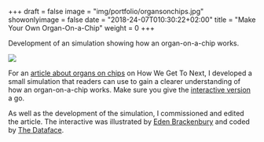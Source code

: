 +++
draft = false
image = "img/portfolio/organsonchips.jpg"
showonlyimage = false
date = "2018-24-07T010:30:22+02:00"
title = "Make Your Own Organ-On-a-Chip"
weight = 0
+++

Development of an simulation showing how an organ-on-a-chip works.

<!--more-->

![](/img/portfolio/organsonchips.jpg)

For an [article about organs on chips](https://series.howwegettonext.com/all/simulating-organs-on-chips/) on How We Get To Next, I developed a small simulation that readers can use to gain a clearer understanding of how an organ-on-a-chip works. Make sure you give the [interactive version](https://series.howwegettonext.com/all/simulating-organs-on-chips/) a go.

As well as the development of the simulation, I commissioned and edited the article. The interactive was illustrated by [Eden Brackenbury](http://edenbrack.com/) and coded by [The Dataface](http://thedataface.com/).